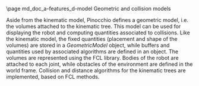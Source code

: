 \page md_doc_a-features_d-model Geometric and collision models

Aside from the kinematic model, Pinocchio defines a geometric model, i.e. the
volumes attached to the kinematic tree. This model can be used for displaying
the robot and computing quantities associated to collisions. Like the kinematic
model, the fixed quantities (placement and shape of the volumes) are stored in
a *GeometricModel* object, while buffers and quantities used by associated
algorithms are defined in an object. The volumes are represented using the FCL
library. Bodies of the robot are attached to each joint, while obstacles of the
environment are defined in the world frame. Collision and distance algorithms
for the kinematic trees are implemented, based on FCL methods.

